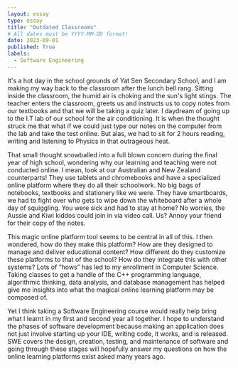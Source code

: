 ```yaml
---
layout: essay
type: essay
title: "Outdated Classrooms"
# All dates must be YYYY-MM-DD format!
date: 2023-09-01
published: True
labels:
  - Software Engineering
---
```

It's a hot day in the school grounds of Yat Sen Secondary School, and I am making my way back to the classroom after the lunch bell rang. Sitting inside the classroom, the humid air is choking and the sun's light stings. The teacher enters the classroom, greets us and instructs us to copy notes from our textbooks and that we will be taking a quiz later. I daydream of going up to the I.T lab of our school for the air conditioning. It is when the thought struck me that what if we could just type our notes on the computer from the lab and take the test online. But alas, we had to sit for 2 hours reading, writing and listening to Physics in that outrageous heat.

That small thought snowballed into a full blown concern during the final year of high school,  wondering why our learning and teaching were not conducted online. I mean, look at our Australian and New Zealand counterparts! They use tablets and chromebooks and have a specialized online platform where they do all their schoolwork. No big bags of notebooks, textbooks and stationery like we were. They have smartboards, we had to fight over who gets to wipe down the whiteboard after a whole day of squiggling. You were sick and had to stay at home? No worries, the Aussie and Kiwi kiddos could join in via video call. Us? Annoy your friend for their copy of the notes. 

This magic online platform tool seems to be central in all of this. I then wondered, how do they make this platform? How are they designed to manage and deliver educational content? How different do they customize these platforms to that of the school? How do they integrate this with other systems? Lots of “hows” has led to my enrollment in Computer Science. Taking classes to get a handle of the C++ programming language, algorithmic thinking, data analysis, and database management has helped give me insights into what the magical online learning platform may be composed of. 

Yet I think taking a Software Engineering course would really help bring what I learnt in my first and second year all together. I hope to understand the phases of software development because making an application does not just involve starting up your IDE, writing code, it works, and is released. SWE covers the design, creation, testing, and maintenance of software and going through these stages will hopefully answer my questions on how the online learning platforms exist asked many years ago. 

